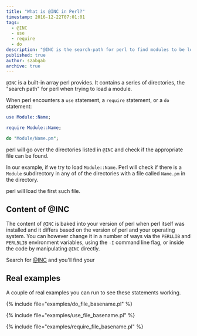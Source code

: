 ```yaml
---
title: "What is @INC in Perl?"
timestamp: 2016-12-22T07:01:01
tags:
  - @INC
  - use
  - require
  - do
description: "@INC is the search-path for perl to find modules to be loaded"
published: true
author: szabgab
archive: true
---
```



`@INC` is a built-in array perl provides. It contains a series of directories, the "search path" for perl when trying to load a module.


When perl encounters a `use` statement, a `require` statement, or a `do` statement:

```perl
use Module::Name;
```

```perl
require Module::Name;
```

```perl
do "Module/Name.pm";
```


perl will go over the directories listed in `@INC` and check if the appropriate file can be found.

In our example, if we try to load `Module::Name`. Perl will check if there is a `Module` subdirectory in any of
of the directories with a file called `Name.pm` in the directory.

perl will load the first such file.

## Content of @INC

The content of `@INC` is baked into your version of perl when perl itself was installed and it differs
based on the version of perl and your operating system.
You can however change it in a number of ways via the `PERLLIB` and `PERL5LIB` environment variables,
using the `-I` command line flag, or inside the code by manipulating `@INC` directly.

Search for [@INC](/search/@INC) and you'll find your

## Real examples

A couple of real examples you can run to see these statements working.

{% include file="examples/do_file_basename.pl" %}

{% include file="examples/use_file_basename.pl" %}

{% include file="examples/require_file_basename.pl" %}

